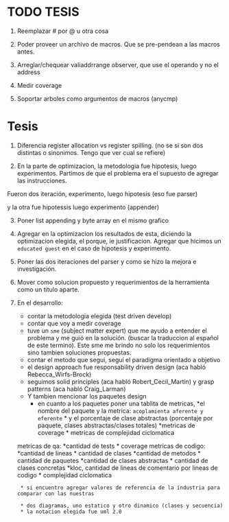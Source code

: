 # TODO TESIS

1. Reemplazar # por @ u otra cosa

2. Poder proveer un archivo de macros. Que se pre-pendean a las macros antes.

3. Arreglar/chequear valiaddrrange observer, que use el operando y no el address

4. Medir coverage

5. Soportar arboles como argumentos de macros (anycmp)

# Tesis

1. Diferencia register allocation vs register spilling. (no se si son dos distintas o sinonimos. Tengo que ver cual se refiere)

2. En la parte de optimizacion, la metodologia fue hipotesis, luego experimentos. Partimos de que el problema era el supuesto de agregar las instrucciones.

Fueron dos iteración, experimento, luego hipotesis (eso fue parser)

y la otra fue hipotessis luego experimento (appender)

3. Poner list appending y byte array en el mismo grafico

4. Agregar en la optimizacion los resultados de esta, diciendo la optimizacion elegida, el porque, ie justificacion.
Agregar que hicimos un `educated guest` en el caso de hipotesis y experimento.

5. Poner las dos iteraciones del parser y como se hizo la mejora e investigación.

6. Mover como solucion propuesto y requerimientos de la herramienta como un titulo aparte.

7. En el desarrollo:

    * contar la metodologia elegida (test driven develop)
    * contar que voy a medir coverage
    * tuve un `sme` (subject matter expert) que me ayudo a entender el problema y me guió en la solución. (buscar la traduccion al español de este termino). Este sme me brindo no solo los requerimientos sino tambien soluciones propuestas.
    * contar el metodo que segui, seguí el paradigma orientado a objetivo
    * el design approach fue responsability driven design (aca habló Rebecca_Wirfs-Brock)
    * seguimos solid principles (aca habló Robert_Cecil_Martin) y grasp patterns (aca habló Craig_Larman)
    * Y tambien mencionar los paquetes design
         * en cuanto a los paquetes poner una tablita de metricas,
                *el nombre del paquete y la metrica: `acoplamienta aferente y eferente`
                * y el porcentaje de clase abstractas (porcentaje por paquete, clases abstractas/clases totales)
                *metricas de coverage
                * metricas de complejidad ciclomatica

    metricas de qa:
        *cantidad de tests
        * coverage
    metricas de codigo:
        *cantidad de lineas
        * cantidad de clases
        *cantidad de metodos
        * cantidad de paquetes
        *cantidad de clases abstractas
        * cantidad de clases concretas
        *kloc, cantidad de lineas de comentario por lineas de codigo
        * complejidad ciclomatica

        * si encuentro agregar valores de referencia de la industria para comparar con las nuestras

        * dos diagramas, uno estatico y otro dinamico (clases y secuencia)
        * la notacion elegida fue uml 2.0
